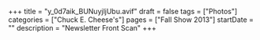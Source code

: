 +++
title = "y_0d7aik_BUNuyjljUbu.avif"
draft = false
tags = ["Photos"]
categories = ["Chuck E. Cheese's"]
pages = ["Fall Show 2013"]
startDate = ""
description = "Newsletter Front Scan"
+++
